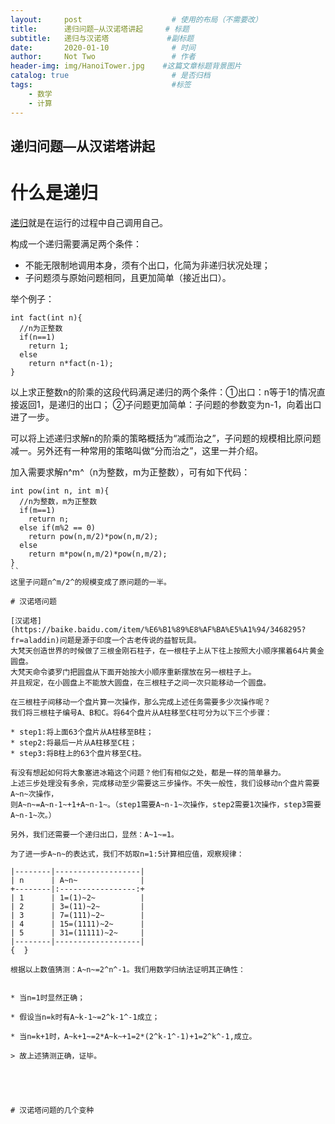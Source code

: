 ```yaml
---
layout:     post                    # 使用的布局（不需要改）
title:      递归问题—从汉诺塔讲起     # 标题 
subtitle:   递归与汉诺塔             #副标题
date:       2020-01-10              # 时间
author:     Not Two                 # 作者
header-img: img/HanoiTower.jpg    #这篇文章标题背景图片
catalog: true                       # 是否归档
tags:                               #标签
    - 数学
    - 计算
---
```


## 递归问题—从汉诺塔讲起

# 什么是递归

[递归](https://wapbaike.baidu.com/item/%E9%80%92%E5%BD%92?adapt=1&fr=aladdin)就是在运行的过程中自己调用自己。

构成一个递归需要满足两个条件：

* 不能无限制地调用本身，须有个出口，化简为非递归状况处理；
* 子问题须与原始问题相同，且更加简单（接近出口）。

举个例子：
```
int fact(int n){
  //n为正整数
  if(n==1)
    return 1;
  else
    return n*fact(n-1);
}
```
以上求正整数n的阶乘的这段代码满足递归的两个条件：①出口：n等于1的情况直接返回1，是递归的出口；
②子问题更加简单：子问题的参数变为n-1，向着出口进了一步。

可以将上述递归求解n的阶乘的策略概括为“减而治之”，子问题的规模相比原问题减一。另外还有一种常用的策略叫做“分而治之”，这里一并介绍。

加入需要求解n^m^（n为整数，m为正整数），可有如下代码：

```
int pow(int n, int m){
  //n为整数，m为正整数
  if(m==1)
    return n;
  else if(m%2 == 0)
    return pow(n,m/2)*pow(n,m/2);
  else
    return m*pow(n,m/2)*pow(n,m/2);
}
``
这里子问题n^m/2^的规模变成了原问题的一半。

# 汉诺塔问题

[汉诺塔](https://baike.baidu.com/item/%E6%B1%89%E8%AF%BA%E5%A1%94/3468295?fr=aladdin)问题是源于印度一个古老传说的益智玩具。
大梵天创造世界的时候做了三根金刚石柱子，在一根柱子上从下往上按照大小顺序摞着64片黄金圆盘。
大梵天命令婆罗门把圆盘从下面开始按大小顺序重新摆放在另一根柱子上。
并且规定，在小圆盘上不能放大圆盘，在三根柱子之间一次只能移动一个圆盘。

在三根柱子间移动一个盘片算一次操作，那么完成上述任务需要多少次操作呢？
我们将三根柱子编号A、B和C。将64个盘片从A柱移至C柱可分为以下三个步骤：

* step1:将上面63个盘片从A柱移至B柱；
* step2:将最后一片从A柱移至C柱；
* step3:将B柱上的63个盘片移至C柱。

有没有想起如何将大象塞进冰箱这个问题？他们有相似之处，都是一样的简单暴力。
上述三步处理没有多余，完成移动至少需要这三步操作。不失一般性，我们设移动n个盘片需要A~n~次操作，
则A~n~=A~n-1~+1+A~n-1~。（step1需要A~n-1~次操作，step2需要1次操作，step3需要A~n-1~次。）

另外，我们还需要一个递归出口，显然：A~1~=1。

为了进一步A~n~的表达式，我们不妨取n=1:5计算相应值，观察规律：

|--------|-------------------|
| n      | A~n~              |
+--------|:-----------------:+
| 1      | 1=(1)~2~          |
| 2      | 3=(11)~2~         |
| 3      | 7=(111)~2~        |
| 4      | 15=(1111)~2~      |
| 5      | 31=(11111)~2~     |
|--------|-------------------|
{  }

根据以上数值猜测：A~n~=2^n^-1。我们用数学归纳法证明其正确性：


* 当n=1时显然正确；

* 假设当n=k时有A~k-1~=2^k-1^-1成立；

* 当n=k+1时，A~k+1~=2*A~k~+1=2*(2^k-1^-1)+1=2^k^-1,成立。

> 故上述猜测正确，证毕。





# 汉诺塔问题的几个变种

